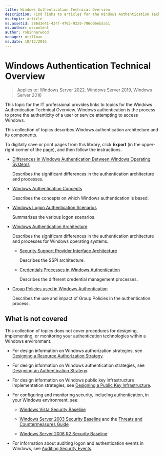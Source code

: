 ```yaml
---
title: Windows Authentication Technical Overview
description: Find links to articles for the Windows Authentication Technical Overview.
ms.topic: article
ms.assetid: 286d3e41-434f-4703-9320-706d06ebda51
ms.author: wscontent
author: robinharwood
manager: mtillman
ms.date: 10/12/2016
---
```

# Windows Authentication Technical Overview

>Applies to: Windows Server 2022, Windows Server 2019, Windows Server 2016

This topic for the IT professional provides links to topics for the Windows Authentication Technical Overview. Windows authentication is the process to prove the authenticity of a user or service attempting to access Windows.

This collection of topics describes Windows authentication architecture and its components.

To digitally save or print pages from this library, click **Export** (in the upper-right corner of the page), and then follow the instructions.

-   [Differences in Windows Authentication Between Windows Operating Systems](/previous-versions/windows/it-pro/windows-server-2008-R2-and-2008/dn169017(v=ws.10))

    Describes the significant differences in the authentication architecture and processes.

-   [Windows Authentication Concepts](/previous-versions/windows/it-pro/windows-server-2008-R2-and-2008/dn169018(v=ws.10))

    Describes the concepts on which Windows authentication is based.

-   [Windows Logon Authentication Scenarios](/previous-versions/windows/it-pro/windows-server-2008-R2-and-2008/dn169020(v=ws.10))

    Summarizes the various logon scenarios.

-   [Windows Authentication Architecture](/previous-versions/windows/it-pro/windows-server-2008-R2-and-2008/dn169024(v=ws.10))

    Describes the significant differences in the authentication architecture and processes for Windows operating systems.

    -   [Security Support Provider Interface Architecture](/previous-versions/windows/it-pro/windows-server-2008-R2-and-2008/dn169026(v=ws.10))

        Describes the SSPI architecture.

    -   [Credentials Processes in Windows Authentication](/previous-versions/windows/it-pro/windows-server-2008-R2-and-2008/dn169014(v=ws.10))

        Describes the different credential management processes.

-   [Group Policies used in Windows Authentication](/previous-versions/windows/it-pro/windows-server-2008-R2-and-2008/dn169021(v=ws.10))

    Describes the use and impact of Group Policies in the authentication process.

## What is not covered
This collection of topics does not cover procedures for designing, implementing, or monitoring your authentication technologies within a Windows environment.

-   For design information on Windows authorization strategies, see [Designing a Resource Authorization Strategy](/previous-versions/windows/it-pro/windows-server-2003/cc783368(v=ws.10)).

-   For design information on Windows authentication strategies, see [Designing an Authentication Strategy](/previous-versions/windows/it-pro/windows-server-2003/cc758124(v=ws.10)).

-   For design information on Windows public key infrastructure implementation strategies, see [Designing a Public Key Infrastructure](/previous-versions/windows/it-pro/windows-server-2003/cc773138(v=ws.10)).

-   For configuring and monitoring security, including authentication, in your Windows environment, see:

    -   [Windows Vista Security Baseline](/previous-versions/tn-archive/dd450978(v=technet.10))

    -   [Windows Server 2003 Security Baseline](/previous-versions/tn-archive/cc163140(v=technet.10)) and the [Threats and Countermeasures Guide](/previous-versions/tn-archive/dd162275(v=technet.10))

    -   [Windows Server 2008 R2 Security Baseline](/previous-versions/tn-archive/gg236605(v=technet.10))

-   For information about auditing logon and authentication events in Windows, see [Auditing Security Events](/previous-versions/windows/it-pro/windows-server-2003/cc776394(v=ws.10)).
